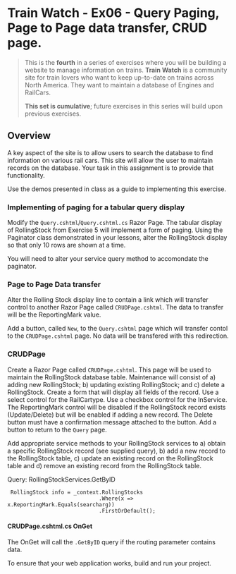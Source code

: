 # Train Watch - Ex06 - Query Paging, Page to Page data transfer, CRUD page. 

> This is the **fourth** in a series of exercises where you will be building a website to manage information on trains. **Train Watch** is a community site for train lovers who want to keep up-to-date on trains across North America. They want to maintain a database of Engines and RailCars.
>
> **This set is cumulative**; future exercises in this series will build upon previous exercises.

## Overview

A key aspect of the site is to allow users to search the database to find information on various rail cars. This site will allow the user to maintain records on the database. Your task in this assignment is to provide that functionality.

Use the demos presented in class as a guide to implementing this exercise.

### Implementing of paging for a tabular query display

Modify the `Query.cshtml`/`Query.cshtml.cs` Razor Page. The tabular display of RollingStock from Exercise 5 will implement a form of paging. Using the Paginator class demonstrated in your lessons, alter the RollingStock display so that only 10 rows are shown at a time.

You will need to alter your service query method to accomondate the paginator.

### Page to Page Data transfer

Alter the Rolling Stock display line to contain a link which will transfer control to another Razor Page called `CRUDPage.cshtml`. The data to transfer will be the ReportingMark value.

Add a button, called `New`, to the `Query.cshtml` page which will transfer contol to the `CRUDPage.cshtml` page. No data will be transfered with this redirection.

### CRUDPage

Create a Razor Page called `CRUDPage.cshtml`. This page will be used to maintain the RollingStock database table. Maintenance will consist of a) adding new RollingStock; b) updating existing RollingStock; and c) delete a RollingStock. Create a form that will display all fields of the record. Use a select control for the RailCartype. Use a checkbox control for the InService. The ReportingMark control will be disabled if the RollingStock record exists (Update/Delete) but will be enabled if adding a new record. The Delete button must have a confirmation message attached to the button. Add a button to return to the `Query` page.

Add appropriate service methods to your RollingStock services to a) obtain a specific RollingStock record (see supplied query), b) add a new record to the RollingStock table, c) update an existing record on the RollingStock table and d) remove an existing record from the RollingStock table.

Query: RollingStockServices.GetByID

```
 RollingStock info = _context.RollingStocks
                             .Where(x => x.ReportingMark.Equals(searcharg))
                             .FirstOrDefault();
```


#### CRUDPage.cshtml.cs OnGet

The OnGet will call the `.GetByID` query if the routing parameter contains data.



To ensure that your web application works, build and run your project.
